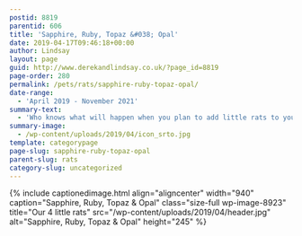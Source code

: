 ```yaml
---
postid: 8819
parentid: 606
title: 'Sapphire, Ruby, Topaz &#038; Opal'
date: 2019-04-17T09:46:18+00:00
author: Lindsay
layout: page
guid: http://www.derekandlindsay.co.uk/?page_id=8819
page-order: 280
permalink: /pets/rats/sapphire-ruby-topaz-opal/
date-range:
  - 'April 2019 - November 2021'
summary-text:
  - 'Who knows what will happen when you plan to add little rats to your family.  We headed out with thoughts of a pair of cuddly boys and came home with four little girls.  Three blue one black these girls are as sweet as they are beautiful.'
summary-image:
  - /wp-content/uploads/2019/04/icon_srto.jpg
template: categorypage
page-slug: sapphire-ruby-topaz-opal
parent-slug: rats
category-slug: uncategorized
---
```

{% include captionedimage.html align="aligncenter" width="940" caption="Sapphire, Ruby, Topaz & Opal" class="size-full wp-image-8923" title="Our 4 little rats" src="/wp-content/uploads/2019/04/header.jpg" alt="Sapphire, Ruby, Topaz & Opal" height="245" %}